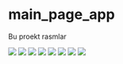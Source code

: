 # main_page_app

Bu proekt rasmlar

![](assets/screens/head1.png)
 ![](assets/screens/head2.png)
 ![](assets/screens/head3.png)
 ![](assets/screens/head4.png)
 ![](assets/screens/head5.png)
 ![](assets/screens/head6.png)
 ![](assets/screens/head7.png)
 ![](assets/screens/head8.png)
